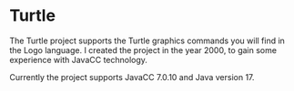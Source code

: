 # Turtle

The Turtle project supports the Turtle graphics commands you will find in the Logo language.
I created the project in the year 2000, to gain some experience with JavaCC technology.

Currently the project supports JavaCC 7.0.10 and Java version 17.